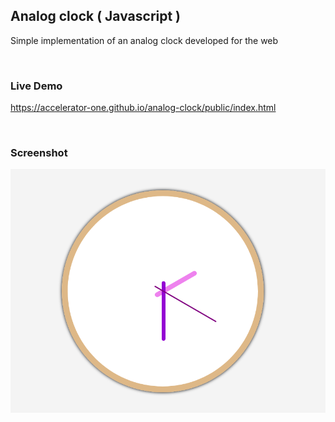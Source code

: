 ## Analog clock ( Javascript )
Simple implementation of an analog clock developed for the web

<br/>

### Live Demo
https://accelerator-one.github.io/analog-clock/public/index.html

<br/>

### Screenshot
![Analog clock](Screenshot.png)